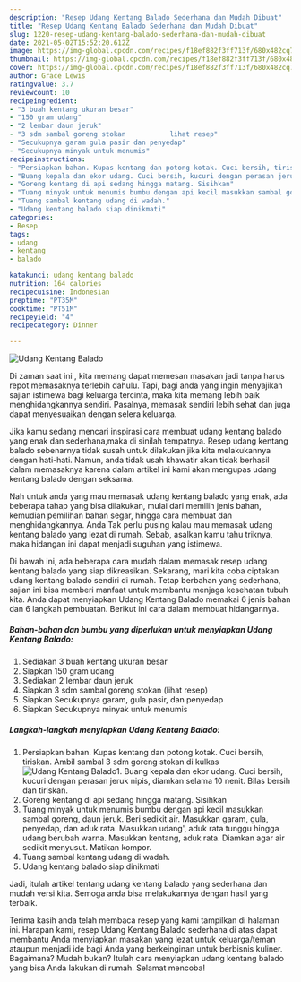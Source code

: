 ```yaml
---
description: "Resep Udang Kentang Balado Sederhana dan Mudah Dibuat"
title: "Resep Udang Kentang Balado Sederhana dan Mudah Dibuat"
slug: 1220-resep-udang-kentang-balado-sederhana-dan-mudah-dibuat
date: 2021-05-02T15:52:20.612Z
image: https://img-global.cpcdn.com/recipes/f18ef882f3ff713f/680x482cq70/udang-kentang-balado-foto-resep-utama.jpg
thumbnail: https://img-global.cpcdn.com/recipes/f18ef882f3ff713f/680x482cq70/udang-kentang-balado-foto-resep-utama.jpg
cover: https://img-global.cpcdn.com/recipes/f18ef882f3ff713f/680x482cq70/udang-kentang-balado-foto-resep-utama.jpg
author: Grace Lewis
ratingvalue: 3.7
reviewcount: 10
recipeingredient:
- "3 buah kentang ukuran besar"
- "150 gram udang"
- "2 lembar daun jeruk"
- "3 sdm sambal goreng stokan           lihat resep"
- "Secukupnya garam gula pasir dan penyedap"
- "Secukupnya minyak untuk menumis"
recipeinstructions:
- "Persiapkan bahan. Kupas kentang dan potong kotak. Cuci bersih, tiriskan. Ambil sambal 3 sdm goreng stokan di kulkas"
- "Buang kepala dan ekor udang. Cuci bersih, kucuri dengan perasan jeruk nipis, diamkan selama 10 nenit. Bilas bersih dan tiriskan."
- "Goreng kentang di api sedang hingga matang. Sisihkan"
- "Tuang minyak untuk menumis bumbu dengan api kecil masukkan sambal goreng, daun jeruk. Beri sedikit air. Masukkan garam, gula, penyedap, dan aduk rata. Masukkan udang&#39;, aduk rata tunggu hingga udang berubah warna. Masukkan kentang, aduk rata. Diamkan agar air sedikit menyusut. Matikan kompor."
- "Tuang sambal kentang udang di wadah."
- "Udang kentang balado siap dinikmati"
categories:
- Resep
tags:
- udang
- kentang
- balado

katakunci: udang kentang balado 
nutrition: 164 calories
recipecuisine: Indonesian
preptime: "PT35M"
cooktime: "PT51M"
recipeyield: "4"
recipecategory: Dinner

---
```



![Udang Kentang Balado](https://img-global.cpcdn.com/recipes/f18ef882f3ff713f/680x482cq70/udang-kentang-balado-foto-resep-utama.jpg)

Di zaman  saat ini , kita memang dapat memesan masakan jadi tanpa harus repot memasaknya terlebih dahulu. Tapi, bagi anda yang ingin menyajikan sajian istimewa bagi keluarga tercinta, maka kita memang lebih baik menghidangkannya sendiri. Pasalnya, memasak sendiri lebih sehat dan juga dapat menyesuaikan dengan selera keluarga.

Jika kamu sedang mencari inspirasi cara membuat udang kentang balado yang enak dan sederhana,maka di sinilah tempatnya. Resep udang kentang balado  sebenarnya tidak susah untuk dilakukan jika kita melakukannya dengan hati-hati. Namun, anda tidak usah khawatir akan tidak berhasil dalam memasaknya 
karena dalam artikel ini kami akan mengupas udang kentang balado dengan seksama.  



Nah untuk anda yang mau memasak udang kentang balado yang enak, ada beberapa tahap yang bisa dilakukan, mulai dari memilih jenis bahan, kemudian pemilihan bahan segar, hingga cara membuat dan menghidangkannya. Anda Tak perlu pusing kalau mau memasak udang kentang balado yang lezat di rumah. Sebab, asalkan kamu  tahu triknya, maka hidangan ini dapat menjadi suguhan yang istimewa.

Di bawah ini, ada beberapa cara mudah dalam memasak resep udang kentang balado yang siap dikreasikan. Sekarang, mari kita coba ciptakan udang kentang balado sendiri di rumah. Tetap berbahan yang sederhana, sajian ini bisa memberi manfaat untuk membantu menjaga kesehatan tubuh kita. Anda dapat menyiapkan Udang Kentang Balado memakai 6 jenis bahan dan 6 langkah pembuatan. Berikut ini cara dalam membuat hidangannya.

<!--inarticleads1-->

##### Bahan-bahan dan bumbu yang diperlukan untuk menyiapkan Udang Kentang Balado:

1. Sediakan 3 buah kentang ukuran besar
1. Siapkan 150 gram udang
1. Sediakan 2 lembar daun jeruk
1. Siapkan 3 sdm sambal goreng stokan           (lihat resep)
1. Siapkan Secukupnya garam, gula pasir, dan penyedap
1. Siapkan Secukupnya minyak untuk menumis




<!--inarticleads2-->

##### Langkah-langkah menyiapkan Udang Kentang Balado:

1. Persiapkan bahan. Kupas kentang dan potong kotak. Cuci bersih, tiriskan. Ambil sambal 3 sdm goreng stokan di kulkas
<img src="https://img-global.cpcdn.com/steps/642013c2279f958e/160x128cq70/udang-kentang-balado-langkah-memasak-1-foto.jpg" alt="Udang Kentang Balado">1. Buang kepala dan ekor udang. Cuci bersih, kucuri dengan perasan jeruk nipis, diamkan selama 10 nenit. Bilas bersih dan tiriskan.
1. Goreng kentang di api sedang hingga matang. Sisihkan
1. Tuang minyak untuk menumis bumbu dengan api kecil masukkan sambal goreng, daun jeruk. Beri sedikit air. Masukkan garam, gula, penyedap, dan aduk rata. Masukkan udang&#39;, aduk rata tunggu hingga udang berubah warna. Masukkan kentang, aduk rata. Diamkan agar air sedikit menyusut. Matikan kompor.
1. Tuang sambal kentang udang di wadah.
1. Udang kentang balado siap dinikmati




Jadi, itulah artikel tentang  udang kentang balado  yang sederhana dan mudah versi kita. Semoga anda bisa melakukannya dengan hasil yang terbaik. 

Terima kasih anda telah membaca resep yang kami tampilkan di halaman ini. Harapan kami, resep  Udang Kentang Balado sederhana di atas dapat membantu Anda menyiapkan masakan yang lezat untuk keluarga/teman ataupun menjadi ide bagi Anda yang berkeinginan untuk berbisnis kuliner. Bagaimana? Mudah bukan? Itulah cara menyiapkan udang kentang balado yang bisa Anda lakukan di rumah. Selamat mencoba!

